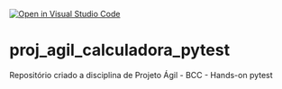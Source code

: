 [![Open in Visual Studio Code](https://classroom.github.com/assets/open-in-vscode-c66648af7eb3fe8bc4f294546bfd86ef473780cde1dea487d3c4ff354943c9ae.svg)](https://classroom.github.com/online_ide?assignment_repo_id=8277877&assignment_repo_type=AssignmentRepo)
# proj_agil_calculadora_pytest
Repositório criado a disciplina de Projeto Ágil - BCC - Hands-on pytest
